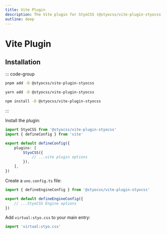 ```yaml
---
title: Vite Plugin
description: The Vite plugin for StyoCSS (@styocss/vite-plugin-styocss).
outline: deep
---
```


# Vite Plugin

## Installation

::: code-group

```bash [pnpm]
pnpm add -D @styocss/vite-plugin-styocss
```

```bash [yarn]
yarn add -D @styocss/vite-plugin-styocss
```

```bash [npm]
npm install -D @styocss/vite-plugin-styocss
```

:::

Install the plugin:

```ts [vite.config.ts]
import StyoCSS from '@styocss/vite-plugin-styocss'
import { defineConfig } from 'vite'

export default defineConfig({
	plugins: [
		StyoCSS({
			// ...vite plugin options
		}),
	],
})
```

Create a `uno.config.ts` file:

```ts [styo.config.ts]
import { defineEngineConfig } from '@styocss/vite-plugin-styocss'

export default defineEngineConfig({
	// ...StyoCSS Engine options
})
```

Add `virtual:styo.css` to your main entry:

```ts [main.ts]
import 'virtual:styo.css'
```
